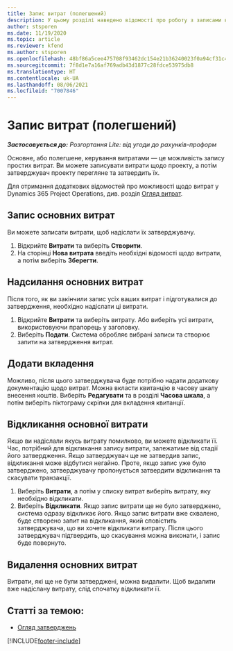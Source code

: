 ```yaml
---
title: Запис витрат (полегшений)
description: У цьому розділі наведено відомості про роботу з записами витрат у полегшеному розгортанні (Lite).
author: stsporen
ms.date: 11/19/2020
ms.topic: article
ms.reviewer: kfend
ms.author: stsporen
ms.openlocfilehash: 48bf86a5cee475708f93462dc154e21b36240023f0a94cf31c49e9a096951736
ms.sourcegitcommit: 7f8d1e7a16af769adb43d1877c28fdce53975db8
ms.translationtype: HT
ms.contentlocale: uk-UA
ms.lasthandoff: 08/06/2021
ms.locfileid: "7007846"
---
```

# <a name="expense-entry-lite"></a>Запис витрат (полегшений)

_**Застосовується до:** Розгортання Lite: від угоди до рахунків-проформ_

Основне, або полегшене, керування витратами — це можливість запису простих витрат. Ви можете записувати витрати щодо проекту, а потім затверджувач проекту перегляне та затвердить їх.

Для отримання додаткових відомостей про можливості щодо витрат у Dynamics 365 Project Operations, див. розділ [Огляд витрат](expense-overview.md).

## <a name="capture-a-basic-expense"></a>Запис основних витрат

Ви можете записати витрати, щоб надіслати їх затверджувачу.

1. Відкрийте **Витрати** та виберіть **Створити**.
2. На сторінці **Нова витрата** введіть необхідні відомості щодо витрати, а потім виберіть **Зберегти**.

## <a name="submit-a-basic-expense"></a>Надсилання основних витрат

Після того, як ви закінчили запис усіх ваших витрат і підготувалися до затвердження, необхідно надіслати ці витрати.

1. Відкрийте **Витрати** та виберіть витрату. Або виберіть усі витрати, використовуючи прапорець у заголовку.
2. Виберіть **Подати**. Система обробляє вибрані записи та створює запити на затвердження витрат.

## <a name="add-an-attachment"></a>Додати вкладення

Можливо, після цього затверджувача буде потрібно надати додаткову документацію щодо витрат. Можна вкласти квитанцію в часову шкалу внесення коштів. Виберіть **Редагувати** та в розділі **Часова шкала**, а потім виберіть піктограму скріпки для вкладення квитанції.

## <a name="recall-a-basic-expense"></a>Відкликання основної витрати

Якщо ви надіслали якусь витрату помилково, ви можете відкликати її. Час, потрібний для відкликання запису витрати, залежатиме від стадії його затвердження.  Якщо затверджувач ще не затвердив запис, відкликання може відбутися негайно. Проте, якщо запис уже було затверджено, затверджувачу пропонується затвердити відкликання та скасувати транзакції.

1. Виберіть **Витрати**, а потім у списку витрат виберіть витрату, яку необхідно відкликати.
2. Виберіть **Відкликати**. Якщо запис витрати ще не було затверджено, система одразу відкликає його. Якщо запис витрати вже схвалено, буде створено запит на відкликання, який сповістить затверджувача, що ви хочете відкликати витрату. Після цього затверджувач підтвердить, що скасування можна виконати, і запис буде повернуто.

## <a name="delete-a-basic-expense"></a>Видалення основних витрат

Витрати, які ще не були затверджені, можна видалити. Щоб видалити вже надіслану витрату, слід спочатку відкликати її.

## <a name="see-also"></a>Статті за темою:

- [Огляд затверджень](../approvals/approvals-overview.md)


[!INCLUDE[footer-include](../includes/footer-banner.md)]